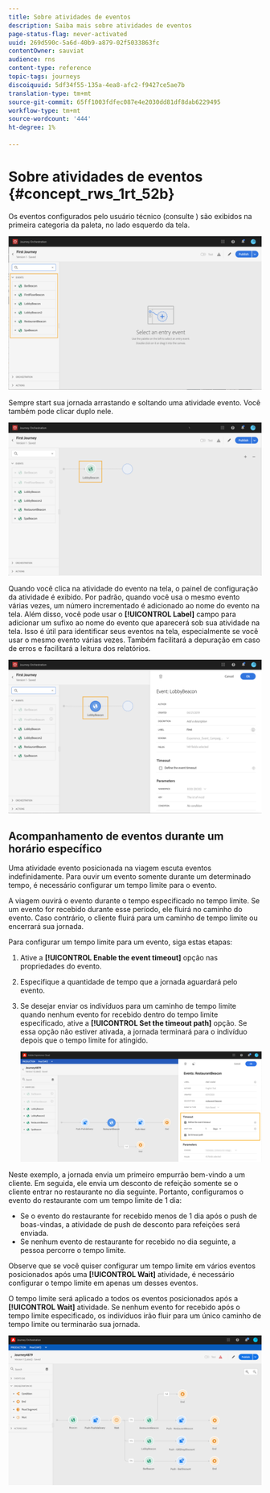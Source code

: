```yaml
---
title: Sobre atividades de eventos
description: Saiba mais sobre atividades de eventos
page-status-flag: never-activated
uuid: 269d590c-5a6d-40b9-a879-02f5033863fc
contentOwner: sauviat
audience: rns
content-type: reference
topic-tags: journeys
discoiquuid: 5df34f55-135a-4ea8-afc2-f9427ce5ae7b
translation-type: tm+mt
source-git-commit: 65ff1003fdfec087e4e2030dd81df8dab6229495
workflow-type: tm+mt
source-wordcount: '444'
ht-degree: 1%

---
```



# Sobre atividades de eventos {#concept_rws_1rt_52b}

Os eventos configurados pelo usuário técnico (consulte [](../event/about-events.md)) são exibidos na primeira categoria da paleta, no lado esquerdo da tela.

![](../assets/journey43.png)

Sempre start sua jornada arrastando e soltando uma atividade evento. Você também pode clicar duplo nele.

![](../assets/journey44.png)

Quando você clica na atividade do evento na tela, o painel de configuração da atividade é exibido. Por padrão, quando você usa o mesmo evento várias vezes, um número incrementado é adicionado ao nome do evento na tela. Além disso, você pode usar o **[!UICONTROL Label]** campo para adicionar um sufixo ao nome do evento que aparecerá sob sua atividade na tela. Isso é útil para identificar seus eventos na tela, especialmente se você usar o mesmo evento várias vezes. Também facilitará a depuração em caso de erros e facilitará a leitura dos relatórios.

![](../assets/journey33.png)

## Acompanhamento de eventos durante um horário específico

Uma atividade evento posicionada na viagem escuta eventos indefinidamente. Para ouvir um evento somente durante um determinado tempo, é necessário configurar um tempo limite para o evento.

A viagem ouvirá o evento durante o tempo especificado no tempo limite. Se um evento for recebido durante esse período, ele fluirá no caminho do evento. Caso contrário, o cliente fluirá para um caminho de tempo limite ou encerrará sua jornada.

Para configurar um tempo limite para um evento, siga estas etapas:

1. Ative a **[!UICONTROL Enable the event timeout]** opção nas propriedades do evento.

1. Especifique a quantidade de tempo que a jornada aguardará pelo evento.

1. Se desejar enviar os indivíduos para um caminho de tempo limite quando nenhum evento for recebido dentro do tempo limite especificado, ative a **[!UICONTROL Set the timeout path]** opção. Se essa opção não estiver ativada, a jornada terminará para o indivíduo depois que o tempo limite for atingido.

   ![](../assets/event-timeout.png)

Neste exemplo, a jornada envia um primeiro empurrão bem-vindo a um cliente. Em seguida, ele envia um desconto de refeição somente se o cliente entrar no restaurante no dia seguinte. Portanto, configuramos o evento do restaurante com um tempo limite de 1 dia:

* Se o evento do restaurante for recebido menos de 1 dia após o push de boas-vindas, a atividade de push de desconto para refeições será enviada.
* Se nenhum evento de restaurante for recebido no dia seguinte, a pessoa percorre o tempo limite.

Observe que se você quiser configurar um tempo limite em vários eventos posicionados após uma **[!UICONTROL Wait]** atividade, é necessário configurar o tempo limite em apenas um desses eventos.

O tempo limite será aplicado a todos os eventos posicionados após a **[!UICONTROL Wait]** atividade. Se nenhum evento for recebido após o tempo limite especificado, os indivíduos irão fluir para um único caminho de tempo limite ou terminarão sua jornada.

![](../assets/event-timeout-group.png)
